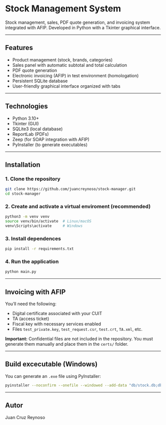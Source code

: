 # Stock Management System

Stock management, sales, PDF quote generation, and invoicing system integrated with AFIP. Developed in Python with a Tkinter graphical interface.

---

## Features

- Product management (stock, brands, categories)
- Sales panel with automatic subtotal and total calculation
- PDF quote generation
- Electronic invoicing (AFIP) in test environment (homologation)
- Persistent SQLite database
- User-friendly graphical interface organized with tabs

---

## Technologies

- Python 3.10+
- Tkinter (GUI)
- SQLite3 (local database)
- ReportLab (PDFs)
- Zeep (for SOAP integration with AFIP)
- PyInstaller (to generate executables)

---

## Installation

### 1. Clone the repository

```bash
git clone https://github.com/juancreynoso/stock-manager.git
cd stock-manager
```

### 2. Create and activate a virtual enviroment (recommended)

```bash
python3 -m venv venv
source venv/bin/activate  # Linux/macOS
venv\Scripts\activate     # Windows
```

### 3. Install dependences

```bash
pip install -r requirements.txt
```

### 4. Run the application

```bash
python main.py
```

---

## Invoicing with AFIP

You’ll need the following:
- Digital certificate associated with your CUIT
- TA (access ticket)
- Fiscal key with necessary services enabled
- Files `test_private.key`, `test_request.csr`, `test.crt`, `TA.xml`, etc.

**Important:** Confidential files are not included in the repository. You must generate them manually and place them in the `certs/` folder.

---

## Build excecutable (Windows)

You can generate an `.exe` file using PyInstaller:

```bash
pyinstaller --noconfirm --onefile --windowed --add-data "db/stock.db;db" main.py
```

---

## Autor

Juan Cruz Reynoso
